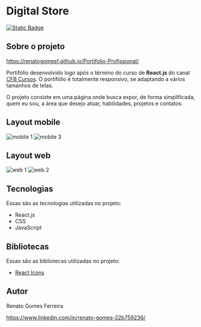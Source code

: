 # Digital Store

[![Static Badge](https://img.shields.io/badge/Licen%C3%A7a-MIT-green)](https://github.com/renatogomesf/Portifolio-Profissional/blob/main/LICENSE)

## Sobre o projeto

https://renatogomesf.github.io/Portifolio-Profissional/

Portifólio desenvolvido logo após o término do curso de **React.js** do canal [CFB Cursos](https://www.youtube.com/watch?v=1LhX2u6_BJE&list=PLx4x_zx8csUh752BVDGZkxYpY9lS40fyC&index=1&ab_channel=CFBCursos). O portifólio é totalmente responsivo, se adaptando a vários tamanhos de telas.

O projeto consiste em uma página onde busca expor, de forma simplificada, quem eu sou, a área que desejo atuar, habilidades, projetos e contatos.

## Layout mobile

![mobile 1](https://raw.githubusercontent.com/renatogomesf/imagens-projetos/main/imagens/portif%C3%B3lio%20proficional/mobile-1.png) ![mobile 3](https://raw.githubusercontent.com/renatogomesf/imagens-projetos/main/imagens/portif%C3%B3lio%20proficional/mobile-3.png)

## Layout web

![web 1](https://raw.githubusercontent.com/renatogomesf/imagens-projetos/main/imagens/portif%C3%B3lio%20proficional/web-1.png) ![web 2](https://raw.githubusercontent.com/renatogomesf/imagens-projetos/main/imagens/portif%C3%B3lio%20proficional/web-2.png)

## Tecnologias
Essas são as tecnologías utilizadas no projeto:

* React.js
* CSS
* JavaScript

## Bibliotecas
Essas são as bibliotecas utilizadas no projeto:

* [React Icons](https://react-icons.github.io/react-icons/)

## Autor

Renato Gomes Ferreira

https://www.linkedin.com/in/renato-gomes-22b759236/
